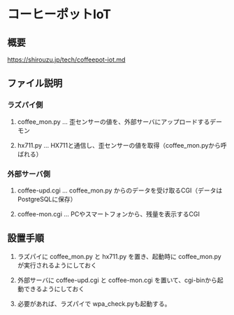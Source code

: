 # コーヒーポットIoT
## 概要
https://shirouzu.jp/tech/coffeepot-iot.md

## ファイル説明
### ラズパイ側
1. coffee_mon.py ... 歪センサーの値を、外部サーバにアップロードするデーモン

2. hx711.py ... HX711と通信し、歪センサーの値を取得（coffee_mon.pyから呼ばれる）

### 外部サーバ側
1. coffee-upd.cgi ... coffee_mon.py からのデータを受け取るCGI（データはPostgreSQLに保存）

2. coffee-mon.cgi ... PCやスマートフォンから、残量を表示するCGI

## 設置手順
1. ラズパイに coffee_mon.py と hx711.py を置き、起動時に coffee_mon.py が実行されるようにしておく

2. 外部サーバに coffee-upd.cgi と coffee-mon.cgi を置いて、cgi-binから起動できるようにしておく

3. 必要があれば、ラズパイで wpa_check.pyも起動する。



